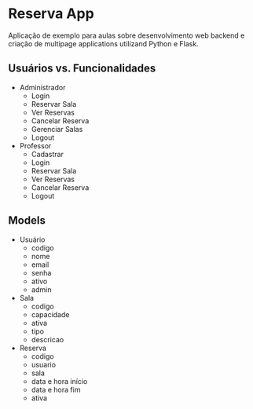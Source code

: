 # Reserva App

Aplicação de exemplo para aulas sobre desenvolvimento web backend e criação de multipage applications utilizand Python e Flask.

## Usuários vs. Funcionalidades
- Administrador
  - Login
  - Reservar Sala
  - Ver Reservas
  - Cancelar Reserva
  - Gerenciar Salas
  - Logout
- Professor
  - Cadastrar
  - Login
  - Reservar Sala
  - Ver Reservas
  - Cancelar Reserva
  - Logout

## Models
- Usuário
  - codigo
  - nome
  - email
  - senha
  - ativo
  - admin
- Sala
  - codigo
  - capacidade
  - ativa
  - tipo
  - descricao
- Reserva
  - codigo
  - usuario
  - sala
  - data e hora início
  - data e hora fim
  - ativa
  